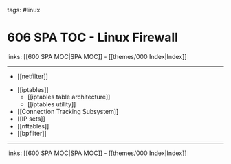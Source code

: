 tags: #linux

# 606 SPA TOC - Linux Firewall

links: [[600 SPA MOC|SPA MOC]] - [[themes/000 Index|Index]]

---

- [[netfilter]]
* [[iptables]]
	* [[iptables table architecture]]
	* [[iptables utility]]
* [[Connection Tracking Subsystem]]
* [[IP sets]]
* [[nftables]]
* [[bpfilter]]

---
links: [[600 SPA MOC|SPA MOC]] - [[themes/000 Index|Index]]